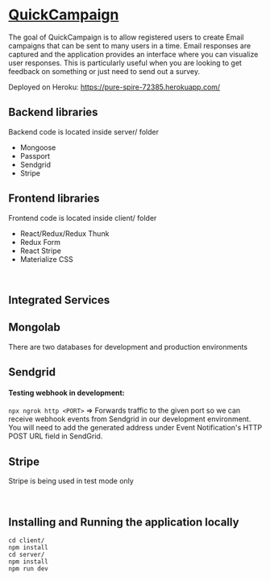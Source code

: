 # [QuickCampaign](https://pure-spire-72385.herokuapp.com/)

The goal of QuickCampaign is to allow registered users to create Email campaigns that can be sent to many users in a time. Email responses are captured and the application provides an interface where you can visualize user responses. This is particularly useful when you are looking to get feedback on something or just need to send out a survey.

Deployed on Heroku: https://pure-spire-72385.herokuapp.com/

## Backend libraries

Backend code is located inside server/ folder

- Mongoose
- Passport
- Sendgrid
- Stripe

## Frontend libraries

Frontend code is located inside client/ folder

- React/Redux/Redux Thunk
- Redux Form
- React Stripe
- Materialize CSS

<br>

## Integrated Services

## Mongolab

There are two databases for development and production environments

## Sendgrid

#### Testing webhook in development:

`npx ngrok http <PORT>` => Forwards traffic to the given port so we can receive webhook events from Sendgrid in our development environment. You will need to add the generated address under Event Notification's HTTP POST URL field in SendGrid.

## Stripe

Stripe is being used in test mode only

<br>

## Installing and Running the application locally

```
cd client/
npm install
cd server/
npm install
npm run dev
```
